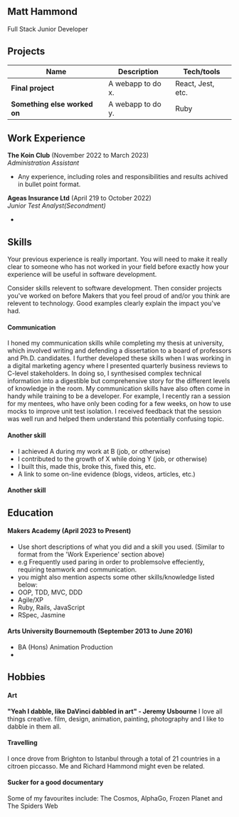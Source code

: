 ## Matt Hammond

Full Stack Junior Developer

## Projects

| Name                         | Description       | Tech/tools        |
| ---------------------------- | ----------------- | ----------------- |
| **Final project**            | A webapp to do x. | React, Jest, etc. |
| **Something else worked on** | A webapp to do y. | Ruby              |

## Work Experience

**The Koin Club** (November 2022 to March 2023)  
_Administration Assistant_

- Any experience, including roles and responsibilities and results achived in bullet point format.

**Ageas Insurance Ltd** (April 219 to October 2022)  
_Junior Test Analyst(Secondment)_

- 

## Skills

Your previous experience is really important. You will need to make it really clear to someone who has not worked in your field before exactly how your experience will be useful in software development.

Consider skills relevent to software development. Then consider projects you've worked on before Makers that you feel proud of and/or you think are relevent to technology. Good examples clearly explain the impact you've had. 

#### Communication
I honed my communication skills while completing my thesis at university, which involved writing and defending a dissertation to a board of professors and Ph.D. candidates. I further developed these skills when I was working in a digital marketing agency where I presented quarterly business reviews to C-level stakeholders. In doing so, I synthesised complex technical information into a digestible but comprehensive story for the different levels of knowledge in the room. My communication skills have also often come in handy while training to be a developer. For example, I recently ran a session for my mentees, who have only been coding for a few weeks, on how to use mocks to improve unit test isolation. I received feedback that the session was well run and helped them understand this potentially confusing topic.

#### Another skill

- I achieved A during my work at B (job, or otherwise)
- I contributed to the growth of X while doing Y (job, or otherwise)
- I built this, made this, broke this, fixed this, etc.
- A link to some on-line evidence (blogs, videos, articles, etc.)

#### Another skill


## Education

#### Makers Academy (April 2023 to Present)
- Use short descriptions of what you did and a skill you used. (Similar to format from the 'Work Experience' section above)
- e.g Frequently used paring in order to problemsolve effeciently, requiring teamwork and communication.
- you might also mention aspects some other skills/knowledge listed below: 
- OOP, TDD, MVC, DDD
- Agile/XP
- Ruby, Rails, JavaScript
- RSpec, Jasmine

#### Arts University Bournemouth (September 2013 to June 2016)

- BA (Hons) Animation Production
- 

## Hobbies

#### Art
__"Yeah I dabble, like DaVinci dabbled in art" - Jeremy Usbourne__
I love all things creative. film, design, animation, painting, photography and I like to dabble in them all. 

#### Travelling
I once drove from Brighton to Istanbul through a total of 21 countries in a citroen piccasso. Me and Richard Hammond might even be related.

#### Sucker for a good documentary
Some of my favourites include: The Cosmos, AlphaGo, Frozen Planet and The Spiders Web
